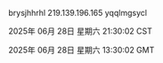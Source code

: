 brysjhhrhl 219.139.196.165 yqqlmgsycl

2025年 06月 28日 星期六 21:30:02 CST

2025年 06月 28日 星期六 13:30:02 GMT
